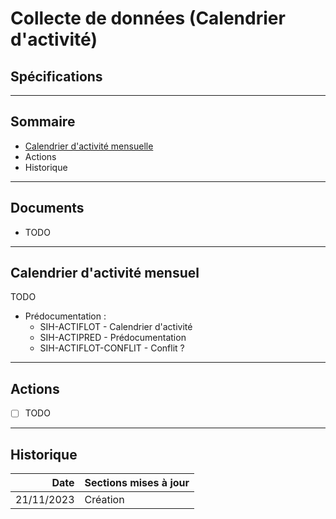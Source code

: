 # Collecte de données (Calendrier d'activité)
## Spécifications
---

## Sommaire

- [Calendrier d'activité mensuelle](#/4/3)
- Actions
- Historique

---

## Documents

- TODO


---

## Calendrier d'activité mensuel

TODO

- Prédocumentation : 
  - SIH-ACTIFLOT - Calendrier d'activité
  - SIH-ACTIPRED - Prédocumentation
  - SIH-ACTIFLOT-CONFLIT - Conflit ?
---
## Actions

- [ ] TODO 

---
## Historique

|       Date | Sections mises à jour                                                                         |
|-----------:|-----------------------------------------------------------------------------------------------|
| 21/11/2023 | Création                                                                                      |
